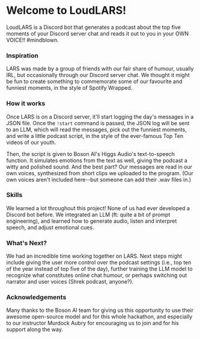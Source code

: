 # Welcome to LoudLARS!
LoudLARS is a Discord bot that generates a podcast about the top five moments of your Discord server chat and reads it out to you in your OWN VOICE!! #mindblown.

### Inspiration
LARS was made by a group of friends with our fair share of humour, usually IRL, but occasionally through our Discord server chat. We thought it might be fun to create something to commemorate some of our favourite and funniest moments, in the style of Spotify Wrapped.

### How it works
Once LARS is on a Discord server, it'll start logging the day's messages in a JSON file. Once the ``!start`` command is passed, the JSON log will be sent to an LLM, which will read the messages, pick out the funniest moments, and write a little podcast script, in the style of the ever-famous Top Ten videos of our youth. 

Then, the script is given to Boson AI's Higgs Audio's text-to-speech function. It simulates emotions from the text as well, giving the podcast a witty and polished sound. And the best part? Our messages are read in our own voices, synthesized from short clips we uploaded to the program. (Our own voices aren't included here--but someone can add their .wav files in.)

### Skills
We learned a lot throughout this project! None of us had ever developed a Discord bot before. We integrated an LLM (ft: quite a bit of prompt engineering), and learned how to generate audio, listen and interpret speech, and adjust emotional cues.

### What's Next?
We had an incredible time working together on LARS. Next steps might include giving the user more control over the podcast settings (i.e., top ten of the year instead of top five of the day), further training the LLM model to recognize what constitutes online chat humour, or perhaps switching out narrator and user voices (Shrek podcast, anyone?). 

### Acknowledgements
Many thanks to the Boson AI team for giving us this opportunity to use their awesome open-source model and for this whole hackathon, and especially to our instructor Murdock Aubry for encouraging us to join and for his support along the way.